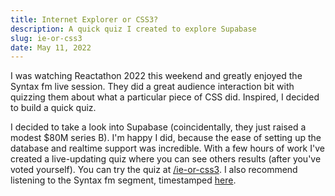 ```yaml
---
title: Internet Explorer or CSS3?
description: A quick quiz I created to explore Supabase
slug: ie-or-css3
date: May 11, 2022
---
```


I was watching Reactathon 2022 this weekend and greatly enjoyed the Syntax fm live session. They did a great audience interaction bit with quizzing them about what a particular piece of CSS did. Inspired, I decided to build a quick quiz.

I decided to take a look into Supabase (coincidentally, they just raised a modest $80M series B). I'm happy I did, because the ease of setting up the database and realtime support was incredible. With a few hours of work I've created a live-updating quiz where you can see others results (after you've voted yourself). You can try the quiz at [/ie-or-css3](/ie-or-css3). I also recommend listening to the Syntax fm segment, timestamped [here](https://youtu.be/Ck-e3hd3pKw?t=22032).
